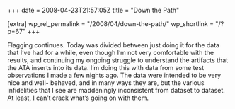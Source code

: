 +++
date = 2008-04-23T21:57:05Z
title = "Down the Path"

[extra]
wp_rel_permalink = "/2008/04/down-the-path/"
wp_shortlink = "/?p=67"
+++

Flagging continues. Today was divided between just doing it for the data that
I’ve had for a while, even though I’m not very comfortable with the results,
and continuing my ongoing struggle to understand the artifacts that the ATA
inserts into its data. I’m doing this with data from some test observations I
made a few nights ago. The data were intended to be very nice and well-
behaved, and in many ways they are, but the various infidelities that I see
are maddeningly inconsistent from dataset to dataset. At least, I can’t crack
what’s going on with them.
